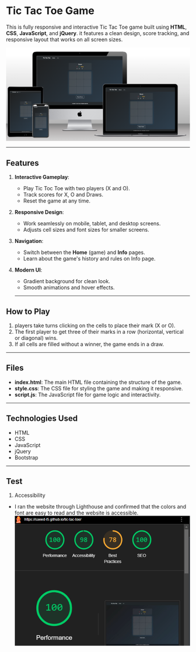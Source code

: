 # Tic Tac Toe Game

This is fully responsive and interactive Tic Tac Toe game built using **HTML**, **CSS**, **JavaScript**, and **jQuery**.
it features a clean design, score tracking, and responsive layout that works on all screen sizes.

![Screenshot of responsive design](assets/image/responsive.png)

---


## Features
1. **Interactive Gameplay**:
   - Play Tic Toc Toe with two players (X and O).
   - Track scores for X, O and Draws.
   - Reset the game at any time.

2. **Responsive Design**:
   - Work seamlessly on mobile, tablet, and desktop screens.
   - Adjusts cell sizes and font sizes for smaller screens.

3. **Navigation**:
   - Switch between the **Home** (game) and **Info** pages.
   - Learn about the game's history and rules on Info page.

4. **Modern UI**:
   - Gradient background for clean look.
   - Smooth animations and hover effects.

   ---

## How to Play
1. players take turns clicking on the cells to place their mark (X or O).
2. The first player to get three of their marks in a row (horizontal, vertical or diagonal) wins.
3. If all cells are filled without a winner, the game ends in a draw.

---

## Files
- **index.html**: The main HTML file containing the structure of the game.
- **style.css**: The CSS file for styling the game and making it responsive.
- **script.js**: The JavaScript file for game logic and interactivity.

---

## Technologies Used
- HTML
- CSS
- JavaScript
- jQuery
- Bootstrap

---

## Test
1. Accessibility
- I ran the website through Lighthouse and confirmed that the colors and font are easy to read and the website is accessible.
![Lighthouse test](assets/image/lighthouse.png)




   
